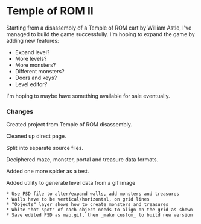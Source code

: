 Temple of ROM II
==========

Starting from a disassembly of a Temple of ROM cart by William Astle, I've managed to build the game successfully.
I'm hoping to expand the game by adding new features:

* Expand level?
* More levels?
* More monsters?
* Different monsters?
* Doors and keys?
* Level editor?

I'm hoping to maybe have something available for sale eventually.

### Changes

Created project from Temple of ROM disassembly.

Cleaned up direct page.

Split into separate source files.

Deciphered maze, monster, portal and treasure data formats.

Added one more spider as a test.

Added utility to generate level data from a gif image

	* Use PSD file to alter/expand walls, add monsters and treasures
	* Walls have to be vertical/horizontal, on grid lines
	* "Objects" layer shows how to create monsters and treasures
	* White "hot spot" of each object needs to align on the grid as shown
	* Save edited PSD as map.gif, then _make custom_ to build new version
